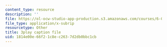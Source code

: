 ```yaml
---
content_type: resource
description: ''
file: https://ol-ocw-studio-app-production.s3.amazonaws.com/courses/6-004-computation-structures-spring-2017/1814e00e66f21c8ec2637d2db0bbc1cb_Fi62zvlY2o4.srt
file_type: application/x-subrip
resourcetype: Other
title: 3play caption file
uid: 1814e00e-66f2-1c8e-c263-7d2db0bbc1cb
---
```

